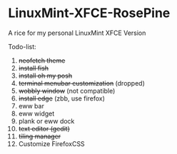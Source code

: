 # LinuxMint-XFCE-RosePine
A rice for my personal LinuxMint XFCE Version


Todo-list:
1. ~~neofetch theme~~
2. ~~install fish~~
3. ~~install oh my posh~~
4. ~~terminal menubar customization~~ (dropped)
5. ~~wobbly window~~ (not compatible)
6. ~~install edge~~ (zbb, use firefox)
7. eww bar
8. eww widget
9. plank or eww dock
10. ~~text editor (gedit)~~
11. ~~tiling manager~~
12. Customize FirefoxCSS
